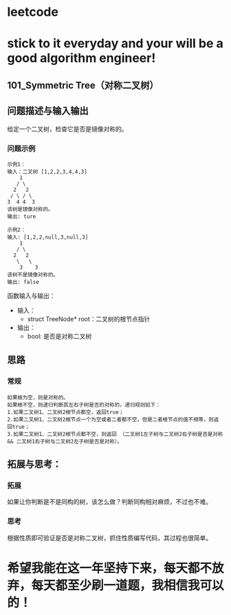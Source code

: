 # leetcode
# stick to it everyday and your will be a good algorithm engineer!
## 101_Symmetric Tree（对称二叉树）
## 问题描述与输入输出
给定一个二叉树，检查它是否是镜像对称的。

### 问题示例

	示例1：
	输入：二叉树 [1,2,2,3,4,4,3]
	    1
	   / \
	  2   2
	 / \ / \
	3  4 4  3
	该树是镜像对称的。
	输出: ture
	
	示例2：
	输入: [1,2,2,null,3,null,3]
	    1
	   / \
	  2   2
	   \   \
	    3    3
	该树不是镜像对称的。
	输出: false


函数输入与输出：
* 输入：
	* struct TreeNode* root：二叉树的根节点指针
* 输出：
	* bool: 是否是对称二叉树

## 思路			
### 常规

	如果根为空，则是对称的。
	如果根不空，则递归判断其左右子树是否的对称的，递归规则如下：
	1.如果二叉树1、二叉树2根节点都空，返回true；
	2.如果二叉树1、二叉树2根节点一个为空或者二者都不空，但是二者根节点的值不相等，则返回true；
	3.如果二叉树1、二叉树2根节点都不空，则返回 （二叉树1左子树与二叉树2右子树是否是对称  && 二叉树1右子树与二叉树2左子树是否是对称）。
				 				 	
## 拓展与思考：
### 拓展
如果让你判断是不是同构的树，该怎么做？判断同构相对麻烦，不过也不难。
### 思考
根据性质即可验证是否是对称二叉树，抓住性质编写代码，其过程也很简单。
	  
# 希望我能在这一年坚持下来，每天都不放弃，每天都至少刷一道题，我相信我可以的！

